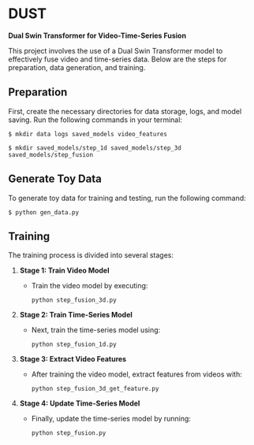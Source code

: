 # DUST
**Dual Swin Transformer for Video-Time-Series Fusion**

This project involves the use of a Dual Swin Transformer model to effectively fuse video and time-series data. Below are the steps for preparation, data generation, and training.

## Preparation
First, create the necessary directories for data storage, logs, and model saving. Run the following commands in your terminal:

`$ mkdir data logs saved_models video_features`

`$ mkdir saved_models/step_1d saved_models/step_3d saved_models/step_fusion`


## Generate Toy Data
To generate toy data for training and testing, run the following command:

`$ python gen_data.py`


## Training
The training process is divided into several stages:

1. **Stage 1: Train Video Model**
   - Train the video model by executing:
     ```
     python step_fusion_3d.py
     ```

2. **Stage 2: Train Time-Series Model**
   - Next, train the time-series model using:
     ```
     python step_fusion_1d.py
     ```

3. **Stage 3: Extract Video Features**
   - After training the video model, extract features from videos with:
     ```
     python step_fusion_3d_get_feature.py
     ```

4. **Stage 4: Update Time-Series Model**
   - Finally, update the time-series model by running:
     ```
     python step_fusion.py
     ```
